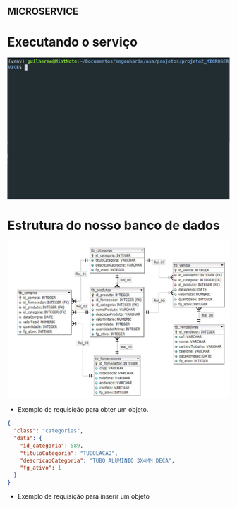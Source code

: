 ## MICROSERVICE

# Executando o serviço
<p align="center">
    <img src="./img/api.gif" alt="run way terminal">
</p>

# Estrutura do nosso banco de dados
<p align="center">
  <img src="./img/diagrama.jpeg" title="Diagrama DER">
</p>

* Exemplo de requisição para obter um objeto.
```json
{
  "class": "categorias",
  "data": {
    "id_categoria": 589,
    "tituloCategoria": "TUBOLACAO",
    "descricaoCategoria": "TUBO ALUMINIO 3X4MM DECA",
    "fg_ativo": 1
  }
}
```

* Exemplo de requisição para inserir um objeto